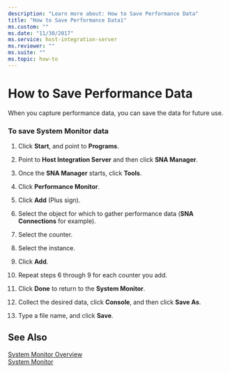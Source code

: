 ```yaml
---
description: "Learn more about: How to Save Performance Data"
title: "How to Save Performance Data1"
ms.custom: ""
ms.date: "11/30/2017"
ms.service: host-integration-server
ms.reviewer: ""
ms.suite: ""
ms.topic: how-to
---
```

# How to Save Performance Data
When you capture performance data, you can save the data for future use.  
  
### To save System Monitor data  
  
1.  Click **Start**, and point to **Programs**.  
  
2.  Point to **Host Integration Server** and then click **SNA Manager**.  
  
3.  Once the **SNA Manager** starts, click **Tools**.  
  
4.  Click **Performance Monitor**.  
  
5.  Click **Add** (Plus sign).  
  
6.  Select the object for which to gather performance data (**SNA Connections** for example).  
  
7.  Select the counter.  
  
8.  Select the instance.  
  
9. Click **Add**.  
  
10. Repeat steps 6 through 9 for each counter you add.  
  
11. Click **Done** to return to the **System Monitor**.  
  
12. Collect the desired data, click **Console**, and then click **Save As**.  
  
13. Type a file name, and click **Save**.  
  
## See Also  
 [System Monitor Overview](../core/system-monitor-overview1.md)   
 [System Monitor](../core/system-monitor1.md)
